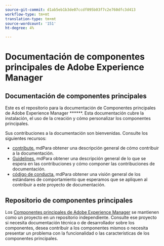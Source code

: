 ```yaml
---
source-git-commit: d1ab5eb1b3de07ccdf095b03f7c2e760dfc3d413
workflow-type: tm+mt
translation-type: tm+mt
source-wordcount: '151'
ht-degree: 4%

---
```

# Documentación de componentes principales de Adobe Experience Manager

## Documentación de componentes principales

Este es el repositorio para la documentación de Componentes principales de Adobe Experience Manager ******. Esta documentación cubre la instalación, el uso de la creación y cómo personalizar los componentes principales.

Sus contribuciones a la documentación son bienvenidas. Consulte los siguientes recursos:

* [contribute.](contributing.md) mdPara obtener una descripción general de cómo contribuir a la documentación.
* [Guidelines.](guidelines.md) mdPara obtener una descripción general de lo que se espera en las contribuciones y cómo componer las contribuciones de documentación.
* [código de conducta.](code-of-conduct.md) mdPara obtener una visión general de los estándares de comportamiento que esperamos que se apliquen al contribuir a este proyecto de documentación.

## Repositorio de componentes principales

Los [Componentes principales de Adobe Experience Manager](https://github.com/adobe/aem-core-wcm-components) se mantienen como un proyecto en un repositorio independiente. Consulte ese proyecto si necesita documentación técnica o de desarrollador sobre los componentes, desea contribuir a los componentes mismos o necesita presentar un problema con la funcionalidad o las características de los componentes principales.


